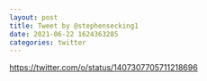 ```yaml
--- 
layout: post 
title: Tweet by @stephensecking1 
date: 2021-06-22 1624363285 
categories: twitter 
--- 
```

https://twitter.com/o/status/1407307705711218696